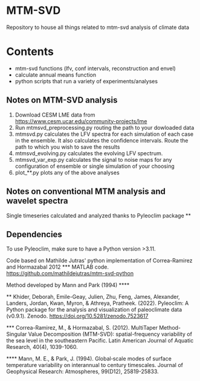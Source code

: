 # MTM-SVD
Repository to house all things related to mtm-svd analysis of climate data

# Contents
- mtm-svd functions (lfv, conf intervals, reconstruction and envel)
- calculate annual means function
- python scripts that run a variety of experiments/analyses

## Notes on MTM-SVD analysis 

1. Download CESM LME data from https://www.cesm.ucar.edu/community-projects/lme
2. Run mtmsvd_preprocessing.py routing the path to your dowloaded data
3. mtmsvd.py calculates the LFV spectra for each simulation of each case in the ensemble. It also calculates the confidence intervals. Route the path to which you wish to save the results
4. mtmsvd_evolving.py calculates the evolving LFV spectrum.
5. mtmsvd_var_exp.py calculates the signal to noise maps for any configuration of ensemble or single simulation of your choosing
6. plot_**.py plots any of the above analyses

## Notes on conventional MTM analysis and wavelet spectra

Single timeseries calculated and analyzed thanks to Pyleoclim package **

## Dependencies

To use Pyleoclim, make sure to have a Python version >3.11. 

Code based on Mathilde Jutras' python implementation of Correa-Ramirez and Hormazabal 2012 *** MATLAB code.
https://github.com/mathildejutras/mtm-svd-python

Method developed by Mann and Park (1994) ****


  **  Khider, Deborah, Emile-Geay, Julien, Zhu, Feng, James, Alexander, Landers, Jordan, Kwan, Myron, & Athreya, Pratheek. (2022). Pyleoclim: A Python package for the analysis and visualization of paleoclimate data (v0.9.1). Zenodo. https://doi.org/10.5281/zenodo.7523617

  *** Correa-Ramirez, M., & Hormazabal, S. (2012). MultiTaper Method-Singular Value Decomposition (MTM-SVD): spatial-frequency variability of the sea level in the southeastern Pacific. Latin American Journal of Aquatic Research, 40(4), 1039-1060.


  **** Mann, M. E., & Park, J. (1994). Global‐scale modes of surface temperature variability on interannual to century timescales. Journal of Geophysical Research: Atmospheres, 99(D12), 25819-25833.
